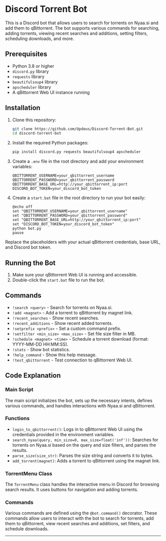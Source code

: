 # Discord Torrent Bot

This is a Discord bot that allows users to search for torrents on Nyaa.si and add them to qBittorrent. The bot supports various commands for searching, adding torrents, viewing recent searches and additions, setting filters, scheduling downloads, and more.

## Prerequisites

- Python 3.8 or higher
- `discord.py` library
- `requests` library
- `beautifulsoup4` library
- `apscheduler` library
- A qBittorrent Web UI instance running

## Installation

1. Clone this repository:
    ```bash
    git clone https://github.com/Updeus/Discord-Torrent-Bot.git
    cd discord-torrent-bot
    ```

2. Install the required Python packages:
    ```bash
    pip install discord.py requests beautifulsoup4 apscheduler
    ```

3. Create a `.env` file in the root directory and add your environment variables:
    ```env
    QBITTORRENT_USERNAME=your_qbittorrent_username
    QBITTORRENT_PASSWORD=your_qbittorrent_password
    QBITTORRENT_BASE_URL=http://your_qbittorrent_ip:port
    DISCORD_BOT_TOKEN=your_discord_bot_token
    ```

4. Create a `start.bat` file in the root directory to run your bot easily:
    ```batch
    @echo off
    set "QBITTORRENT_USERNAME=your_qbittorrent_username"
    set "QBITTORRENT_PASSWORD=your_qbittorrent_password"
    set "QBITTORRENT_BASE_URL=http://your_qbittorrent_ip:port"
    set "DISCORD_BOT_TOKEN=your_discord_bot_token"
    python bot.py
    pause
    ```

Replace the placeholders with your actual qBittorrent credentials, base URL, and Discord bot token.

## Running the Bot

1. Make sure your qBittorrent Web UI is running and accessible.
2. Double-click the `start.bat` file to run the bot.

## Commands

- `!search <query>` - Search for torrents on Nyaa.si.
- `!add <magnet>` - Add a torrent to qBittorrent by magnet link.
- `!recent_searches` - Show recent searches.
- `!recent_additions` - Show recent added torrents.
- `!setprefix <prefix>` - Set a custom command prefix.
- `!setfilter <min_size> <max_size>` - Set file size filter in MB.
- `!schedule <magnet> <time>` - Schedule a torrent download (format: YYYY-MM-DD HH:MM:SS).
- `!stats` - Show bot statistics.
- `!help_command` - Show this help message.
- `!test_qbittorrent` - Test connection to qBittorrent Web UI.

## Code Explanation

### Main Script

The main script initializes the bot, sets up the necessary intents, defines various commands, and handles interactions with Nyaa.si and qBittorrent.

### Functions

- `login_to_qbittorrent()`: Logs in to qBittorrent Web UI using the credentials provided in the environment variables.
- `search_nyaa(query, min_size=0, max_size=float('inf'))`: Searches for torrents on Nyaa.si based on the query and size filters, and parses the results.
- `parse_size(size_str)`: Parses the size string and converts it to bytes.
- `add_torrent(magnet)`: Adds a torrent to qBittorrent using the magnet link.

### TorrentMenu Class

The `TorrentMenu` class handles the interactive menu in Discord for browsing search results. It uses buttons for navigation and adding torrents.

### Commands

Various commands are defined using the `@bot.command()` decorator. These commands allow users to interact with the bot to search for torrents, add them to qBittorrent, view recent searches and additions, set filters, and schedule downloads.

---
